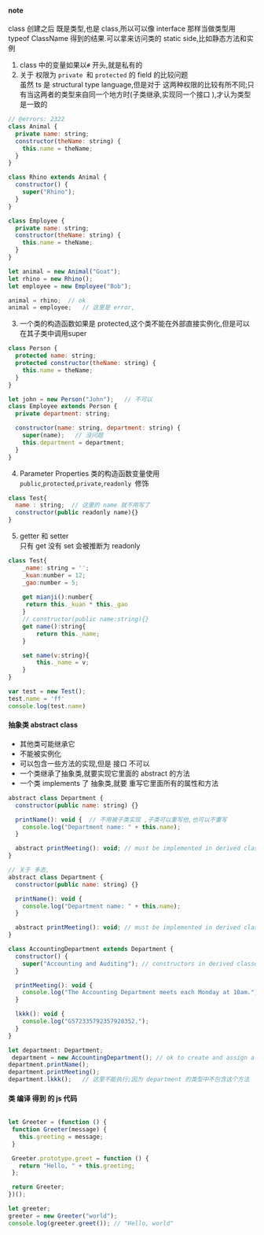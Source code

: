 #### note
class 创建之后 既是类型,也是 class,所以可以像 interface 那样当做类型用    
typeof ClassName 得到的结果.可以拿来访问类的 static side,比如静态方法和实例  


1. class 中的变量如果以`#` 开头,就是私有的  
2. 关于 权限为 `private `和 `protected` 的 field 的比较问题  
虽然 ts 是 structural type language,但是对于 这两种权限的比较有所不同;只有当这两者的类型来自同一个地方时(子类继承,实现同一个接口 ),才认为类型是一致的  
```js
// @errors: 2322
class Animal {
  private name: string;
  constructor(theName: string) {
    this.name = theName;
  }
}

class Rhino extends Animal {
  constructor() {
    super("Rhino");
  }
}

class Employee {
  private name: string;
  constructor(theName: string) {
    this.name = theName;
  }
}

let animal = new Animal("Goat");
let rhino = new Rhino();
let employee = new Employee("Bob");

animal = rhino;  // ok
animal = employee;   // 这里是 error,
```

3. 一个类的构造函数如果是 protected,这个类不能在外部直接实例化,但是可以在其子类中调用super  
```js
class Person {
  protected name: string;
  protected constructor(theName: string) {
    this.name = theName;
  }
}

let john = new Person("John");   // 不可以   
class Employee extends Person {
  private department: string;

  constructor(name: string, department: string) {
    super(name);   // 没问题
    this.department = department;
  }
}
```
4. Parameter Properties 类的构造函数变量使用 `public`,`protected`,`private`,`readonly `修饰  
```js
class Test{
  name : string;  // 这里的 name 就不用写了 
  constructor(public readonly name){}
}
```

5. getter 和 setter  
只有 get 没有 set 会被推断为 readonly  
```js
class Test{
    _name: string = '';
    _kuan:number = 12;
    _gao:number = 5;
    
    get mianji():number{
     return this._kuan * this._gao
    }
    // constructor(public name:string){}
    get name():string{
        return this._name;
    }

    set name(v:string){
        this._name = v;
    }
}

var test = new Test();
test.name = 'ff'
console.log(test.name)
```

#### 抽象类  abstract class
- 其他类可能继承它  
- 不能被实例化  
- 可以包含一些方法的实现,但是 接口 不可以
- 一个类继承了抽象类,就要实现它里面的 abstract 的方法
- 一个类 implements 了 抽象类,就要 重写它里面所有的属性和方法
```js
abstract class Department {
  constructor(public name: string) {}

  printName(): void {  // 不用被子类实现 ,子类可以重写他,也可以不重写
    console.log("Department name: " + this.name);
  }

  abstract printMeeting(): void; // must be implemented in derived classes  必须被子类实现
}

// 关于 多态,
abstract class Department {
  constructor(public name: string) {}

  printName(): void {
    console.log("Department name: " + this.name);
  }

  abstract printMeeting(): void; // must be implemented in derived classes
}

class AccountingDepartment extends Department {
  constructor() {
    super("Accounting and Auditing"); // constructors in derived classes must call super()
  }

  printMeeting(): void {
    console.log("The Accounting Department meets each Monday at 10am.");
  }

  lkkk(): void {
    console.log("G572335792357928352.");
  }
}

let department: Department; 
 department = new AccountingDepartment(); // ok to create and assign a non-abstract subclass
department.printName();
department.printMeeting();
department.lkkk();   // 这里不能执行;因为 department 的类型中不包含这个方法  

```

#### 类 编译  得到  的 js 代码
 ```js
 
 let Greeter = (function () {
  function Greeter(message) {
    this.greeting = message;
  }

  Greeter.prototype.greet = function () {
    return "Hello, " + this.greeting;
  };

  return Greeter;
})();

let greeter;
greeter = new Greeter("world");
console.log(greeter.greet()); // "Hello, world"
```
